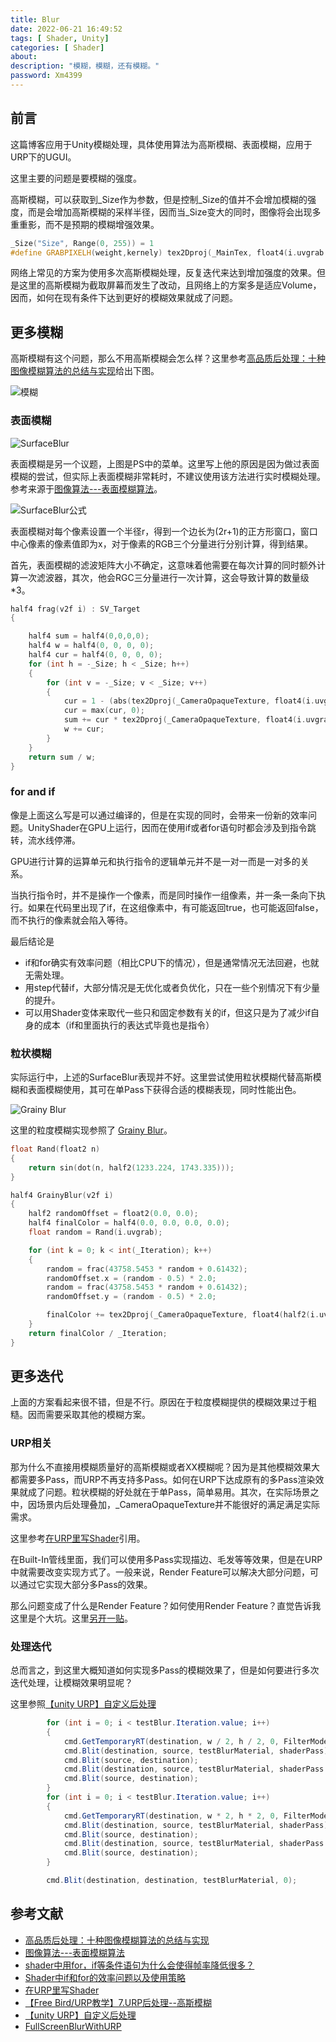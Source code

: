 ```yaml
---
title: Blur
date: 2022-06-21 16:49:52
tags: [ Shader, Unity]
categories: [ Shader]
about:
description: "模糊，模糊，还有模糊。"
password: Xm4399
---
```


## 前言

这篇博客应用于Unity模糊处理，具体使用算法为高斯模糊、表面模糊，应用于URP下的UGUI。

这里主要的问题是要模糊的强度。

高斯模糊，可以获取到_Size作为参数，但是控制\_Size的值并不会增加模糊的强度，而是会增加高斯模糊的采样半径，因而当\_Size变大的同时，图像将会出现多重重影，而不是预期的模糊增强效果。

``` c++
_Size("Size", Range(0, 255)) = 1
#define GRABPIXELH(weight,kernely) tex2Dproj(_MainTex, float4(i.uvgrab.x, i.uvgrab.y + _CameraOpaqueTexture_TexelSize.y * kernely*_Size*1.61, i.uvgrab.z, i.uvgrab.w)) * weight
```

网络上常见的方案为使用多次高斯模糊处理，反复迭代来达到增加强度的效果。但是这里的高斯模糊为截取屏幕而发生了改动，且网络上的方案多是适应Volume，因而，如何在现有条件下达到更好的模糊效果就成了问题。

## 更多模糊

高斯模糊有这个问题，那么不用高斯模糊会怎么样？这里参考[高品质后处理：十种图像模糊算法的总结与实现](https://zhuanlan.zhihu.com/p/125744132)给出下图。

![模糊](http://uwa-ducument-img.oss-cn-beijing.aliyuncs.com/Blog/USparkle_PostProcessing/6.png)

### 表面模糊

![SurfaceBlur](/images/Blur.png)

表面模糊是另一个议题，上图是PS中的菜单。这里写上他的原因是因为做过表面模糊的尝试，但实际上表面模糊非常耗时，不建议使用该方法进行实时模糊处理。参考来源于[图像算法---表面模糊算法](https://trent.blog.csdn.net/article/details/49864397?spm=1001.2101.3001.6650.7&utm_medium=distribute.pc_relevant.none-task-blog-2%7Edefault%7EBlogCommendFromBaidu%7Edefault-7-49864397-blog-106872945.pc_relevant_multi_platform_whitelistv1&depth_1-utm_source=distribute.pc_relevant.none-task-blog-2%7Edefault%7EBlogCommendFromBaidu%7Edefault-7-49864397-blog-106872945.pc_relevant_multi_platform_whitelistv1&utm_relevant_index=14)。

![SurfaceBlur公式](/images/SurfaceBlur.jfif)

表面模糊对每个像素设置一个半径r，得到一个边长为(2r+1)的正方形窗口，窗口中心像素的像素值即为x，对于像素的RGB三个分量进行分别计算，得到结果。

首先，表面模糊的滤波矩阵大小不确定，这意味着他需要在每次计算的同时额外计算一次滤波器，其次，他会RGC三分量进行一次计算，这会导致计算的数量级*3。

``` c++
half4 frag(v2f i) : SV_Target
{

	half4 sum = half4(0,0,0,0);
	half4 w = half4(0, 0, 0, 0);
	half4 cur = half4(0, 0, 0, 0);			
	for (int h = -_Size; h < _Size; h++) 
	{
		for (int v = -_Size; v < _Size; v++) 
		{
			cur = 1 - (abs(tex2Dproj(_CameraOpaqueTexture, float4(i.uvgrab.x+v, i.uvgrab.y + h, i.uvgrab.z, i.uvgrab.w))))/(2.5* _Threshold);
			cur = max(cur, 0);
			sum += cur * tex2Dproj(_CameraOpaqueTexture, float4(i.uvgrab.x, i.uvgrab.y, i.uvgrab.z, i.uvgrab.w));
			w += cur;
		}
	}
	return sum / w;
}
```

### for and if

像是上面这么写是可以通过编译的，但是在实现的同时，会带来一份新的效率问题。UnityShader在GPU上运行，因而在使用if或者for语句时都会涉及到指令跳转，流水线停滞。

GPU进行计算的运算单元和执行指令的逻辑单元并不是一对一而是一对多的关系。

当执行指令时，并不是操作一个像素，而是同时操作一组像素，并一条一条向下执行。如果在代码里出现了if，在这组像素中，有可能返回true，也可能返回false，而不执行的像素就会陷入等待。

最后结论是

- if和for确实有效率问题（相比CPU下的情况），但是通常情况无法回避，也就无需处理。
- 用step代替if，大部分情况是无优化或者负优化，只在一些个别情况下有少量的提升。
- 可以用Shader变体来取代一些只和固定参数有关的if，但这只是为了减少if自身的成本（if和里面执行的表达式毕竟也是指令）

### 粒状模糊

实际运行中，上述的SurfaceBlur表现并不好。这里尝试使用粒状模糊代替高斯模糊和表面模糊使用，其可在单Pass下获得合适的模糊表现，同时性能出色。

![**Grainy Blur**](https://pic2.zhimg.com/80/v2-bcd34ff16a9328d604b0a4cd26fe163d_720w.jpg)

这里的粒度模糊实现参照了 [Grainy Blur](https://github.com/QianMo/X-PostProcessing-Library/tree/master/Assets/X-PostProcessing/Effects/GrainyBlur)。

``` c++
float Rand(float2 n)
{
	return sin(dot(n, half2(1233.224, 1743.335)));
}

half4 GrainyBlur(v2f i)
{
	half2 randomOffset = float2(0.0, 0.0);
	half4 finalColor = half4(0.0, 0.0, 0.0, 0.0);
	float random = Rand(i.uvgrab);

	for (int k = 0; k < int(_Iteration); k++)
	{
		random = frac(43758.5453 * random + 0.61432);
		randomOffset.x = (random - 0.5) * 2.0;
		random = frac(43758.5453 * random + 0.61432);
		randomOffset.y = (random - 0.5) * 2.0;

		finalColor += tex2Dproj(_CameraOpaqueTexture, float4(half2(i.uvgrab + randomOffset * _BlurRadius).x, half2(i.uvgrab + randomOffset * _BlurRadius).y, i.uvgrab.z, i.uvgrab.w));
	}
	return finalColor / _Iteration;
}
```

## 更多迭代

上面的方案看起来很不错，但是不行。原因在于粒度模糊提供的模糊效果过于粗糙。因而需要采取其他的模糊方案。

### URP相关

那为什么不直接用模糊质量好的高斯模糊或者XX模糊呢？因为是其他模糊效果大都需要多Pass，而URP不再支持多Pass。如何在URP下达成原有的多Pass渲染效果就成了问题。粒状模糊的好处就在于单Pass，简单易用。其次，在实际场景之中，因场景内后处理叠加，_CameraOpaqueTexture并不能很好的满足满足实际需求。

这里参考[在URP里写Shader](https://zhuanlan.zhihu.com/p/336428407)引用。

在Built-In管线里面，我们可以使用多Pass实现描边、毛发等等效果，但是在URP中就需要改变实现方式了。一般来说，Render Feature可以解决大部分问题，可以通过它实现大部分多Pass的效果。

那么问题变成了什么是Render Feature？如何使用Render Feature？直觉告诉我这里是个大坑。这里[另开一贴](https://crazyink47.xyz/2022/06/23/RenderFeature/)。

### 处理迭代

总而言之，到这里大概知道如何实现多Pass的模糊效果了，但是如何要进行多次迭代处理，让模糊效果明显呢？

这里参照[【unity URP】自定义后处理](https://zhuanlan.zhihu.com/p/385830661)

``` csharp
        for (int i = 0; i < testBlur.Iteration.value; i++)
        {
            cmd.GetTemporaryRT(destination, w / 2, h / 2, 0, FilterMode.Point, RenderTextureFormat.Default);
            cmd.Blit(destination, source, testBlurMaterial, shaderPass);
            cmd.Blit(source, destination);
            cmd.Blit(destination, source, testBlurMaterial, shaderPass + 1);
            cmd.Blit(source, destination);
        }
        for (int i = 0; i < testBlur.Iteration.value; i++)
        {
            cmd.GetTemporaryRT(destination, w * 2, h * 2, 0, FilterMode.Point, RenderTextureFormat.Default);
            cmd.Blit(destination, source, testBlurMaterial, shaderPass);
            cmd.Blit(source, destination);
            cmd.Blit(destination, source, testBlurMaterial, shaderPass + 1);
            cmd.Blit(source, destination);
        }

        cmd.Blit(destination, destination, testBlurMaterial, 0);
```



## 参考文献

+ [高品质后处理：十种图像模糊算法的总结与实现](https://blog.uwa4d.com/archives/USparkle_PostProcessing.html)
+ [图像算法---表面模糊算法](https://trent.blog.csdn.net/article/details/49864397?spm=1001.2101.3001.6650.7&utm_medium=distribute.pc_relevant.none-task-blog-2%7Edefault%7EBlogCommendFromBaidu%7Edefault-7-49864397-blog-106872945.pc_relevant_multi_platform_whitelistv1&depth_1-utm_source=distribute.pc_relevant.none-task-blog-2%7Edefault%7EBlogCommendFromBaidu%7Edefault-7-49864397-blog-106872945.pc_relevant_multi_platform_whitelistv1&utm_relevant_index=14)
+ [shader中用for，if等条件语句为什么会使得帧率降低很多？](https://www.zhihu.com/question/27084107)
+ [Shader中if和for的效率问题以及使用策略](https://www.sohu.com/a/219886389_667928)
+ [在URP里写Shader](https://zhuanlan.zhihu.com/p/336428407)
+ [【Free Bird/URP教学】7.URP后处理--高斯模糊](https://zhuanlan.zhihu.com/p/483506609)
+ [【unity URP】自定义后处理](https://zhuanlan.zhihu.com/p/385830661)
+ [FullScreenBlurWithURP](https://forum.unity.com/threads/fullscreen-blur-with-urp.883987/)
